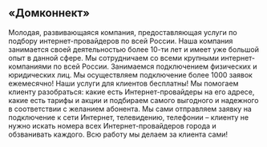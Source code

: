 ## «Домконнект»
Молодая, развивающаяся компания, предоставляющая услуги по подбору интернет-провайдеров по всей России. Наша компания занимается своей деятельностью более 10-ти лет и имеет уже большой опыт в данной сфере. Мы сотрудничаем со всеми крупными интернет-компаниями по всей России. Занимаемся подключением физических и юридических лиц. Мы осуществляем подключение более 1000 заявок ежемесячно! Наши услуги для клиентов бесплатны! Мы помогаем клиенту разобраться: какие есть Интернет-провайдеры на его адресе, какие есть тарифы и акции и подбираем самого выгодного и надежного в соответствии с желанием абонента. Мы сами отправляем заявку на подключение к сети Интернет, телевидению, телефонии – клиенту не нужно искать номера всех Интернет-провайдеров города и обзванивать каждого. Всю работу мы делаем за клиента сами!


<!--

**Here are some ideas to get you started:**

🙋‍♀️ A short introduction - what is your organization all about?
🌈 Contribution guidelines - how can the community get involved?
👩‍💻 Useful resources - where can the community find your docs? Is there anything else the community should know?
🍿 Fun facts - what does your team eat for breakfast?
🧙 Remember, you can do mighty things with the power of [Markdown](https://docs.github.com/github/writing-on-github/getting-started-with-writing-and-formatting-on-github/basic-writing-and-formatting-syntax)
-->
